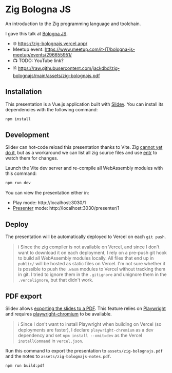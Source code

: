# Zig Bologna JS

An introduction to the Zig programming language and toolchain.

I gave this talk at [Bologna JS](https://www.bolognajs.com/).

- 🌐 https://zig-bolognajs.vercel.app/
- Meetup event: https://www.meetup.com/it-IT/bologna-js-meetup/events/296655951/
- 📺 TODO: YouTube link?
- 🗎 https://raw.githubusercontent.com/jackdbd/zig-bolognajs/main/assets/zig-bolognajs.pdf

## Installation

This presentation is a Vue.js application built with [Slidev](https://sli.dev/). You can install its dependencies with the following command:

```sh
npm install
```

## Development

Slidev can hot-code reload this presentation thanks to Vite. Zig [cannot yet do it](https://github.com/ziglang/zig/issues/68), but as a workaround we can list all zig source files and use [entr](https://github.com/eradman/entr) to watch them for changes.

Launch the Vite dev server and re-compile all WebAssembly modules with this command:

```sh
npm run dev
```

You can view the presentation either in:

- Play mode: http://localhost:3030/1
- [Presenter](https://sli.dev/guide/presenter-mode.html) mode: http://localhost:3030/presenter/1

## Deploy

The presentation will be automatically deployed to Vercel on each `git push`.

> :information_source: Since the zig compiler is not available on Vercel, and since I don't want to download it on each deployment, I rely on a pre-push git hook to build all WebAssembly modules locally. All files that end up in `public/` will be hosted as static files on Vercel. I'm not sure whether it is possible to push the `.wasm` modules to Vercel without tracking them in git. I tried to ignore them in the `.gitignore` and unignore them in the `.vercelignore`, but that didn't work.

## PDF export

Slidev allows [exporting the slides to a PDF](https://sli.dev/guide/exporting.html#pdf). This feature relies on [Playwright](https://playwright.dev/) and requires [playwright-chromium](https://www.npmjs.com/package/playwright-chromium) to be available.

> :information_source: Since I don't want to install Playwright when building on Vercel (so deployments are faster), I declare `playwright-chromium` as a dev dependency and set `npm install --omit=dev` as the Vercel `installCommand` in `vercel.json`.

Run this command to export the presentation to `assets/zig-bolognajs.pdf` and the notes to `assets/zig-bolognajs-notes.pdf`.

```sh
npm run build:pdf
```
